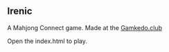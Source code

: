 Irenic
------

A Mahjong Connect game. Made at the [Gamkedo.club](http://gamkedo.club) 

Open the index.html to play.
